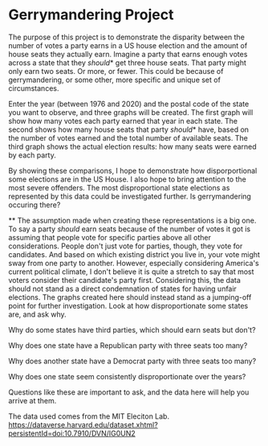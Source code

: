 # Gerrymandering Project

The purpose of this project is to demonstrate the disparity between the number of votes a party earns in a US house election and the amount of house seats they actually earn.
Imagine a party that earns enough votes across a state that they *should*\* get three house seats.
That party might only earn two seats. Or more, or fewer.
This could be because of gerrymandering, or some other, more specific and unique set of circumstances.

Enter the year (between 1976 and 2020) and the postal code of the state you want to observe, and three graphs will be created.
The first graph will show how many votes each party earned that year in each state.
The second shows how many house seats that party *should*\* have, based on the number of votes earned and the total number of available seats.
The third graph shows the actual election results: how many seats were earned by each party.

By showing these comparisons, I hope to demonstrate how disporportional some elections are in the US House.
I also hope to bring attention to the most severe offenders.
The most disproportional state elections as represented by this data could be investigated further.
Is gerrymandering occuring there?

\*\* 
The assumption made when creating these representations is a big one.
To say a party *should* earn seats because of the number of votes it got is assuming that people vote for specific parties above all other considerations.
People don't just vote for parties, though, they vote for candidates.
And based on which existing district you live in, your vote might sway from one party to another.
However, especially considering America's current political climate,
I don't believe it is quite a stretch to say that most voters consider their candidate's party first.
Considering this, the data should not stand as a direct condemnation of states for having unfair elections.
The graphs created here should instead stand as a jumping-off point for further investigation.
Look at how disproportionate some states are, and ask why.

Why do some states have third parties, which should earn seats but don't?

Why does one state have a Republican party with three seats too many?

Why does another state have a Democrat party with three seats too many?

Why does one state seem consistently disproportionate over the years?

Questions like these are important to ask, and the data here will help you arrive at them.

The data used comes from the MIT Eleciton Lab.
https://dataverse.harvard.edu/dataset.xhtml?persistentId=doi:10.7910/DVN/IG0UN2

